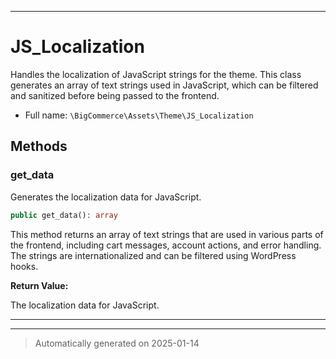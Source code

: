 ***

# JS_Localization

Handles the localization of JavaScript strings for the theme. This class generates an array of text
strings used in JavaScript, which can be filtered and sanitized before being passed to the frontend.



* Full name: `\BigCommerce\Assets\Theme\JS_Localization`




## Methods


### get_data

Generates the localization data for JavaScript.

```php
public get_data(): array
```

This method returns an array of text strings that are used in various parts of the frontend,
including cart messages, account actions, and error handling. The strings are internationalized
and can be filtered using WordPress hooks.







**Return Value:**

The localization data for JavaScript.




***


***
> Automatically generated on 2025-01-14
